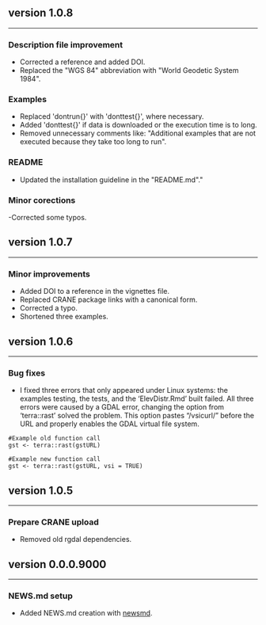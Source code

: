 ## version 1.0.8

---

### Description file improvement

- Corrected a reference and added DOI.
- Replaced the "WGS 84" abbreviation with "World Geodetic System 1984".

### Examples

- Replaced 'dontrun{}' with 'donttest{}', where necessary.
- Added 'donttest{}' if data is downloaded or the execution time is to long.
- Removed unnecessary comments like: "Additional examples that are not executed because they take too long to run".

### README

- Updated the installation guideline in the "README.md"."

### Minor corections

-Corrected some typos.

## version 1.0.7

---

### Minor improvements

- Added DOI to a reference in the vignettes file.
- Replaced CRANE package links with a canonical form.
- Corrected a typo.
- Shortened three examples.

## version 1.0.6

---

### Bug fixes

- I fixed three errors that only appeared under Linux systems: the examples testing, the tests, and the ‘ElevDistr.Rmd’ built failed. All three errors were caused by a GDAL error, changing the option from ‘terra::rast’ solved the problem. This option pastes “/vsicurl/” before the URL and properly enables the GDAL virtual file system.


```
#Example old function call
gst <- terra::rast(gstURL)

#Example new function call
gst <- terra::rast(gstURL, vsi = TRUE)
```

## version 1.0.5

---

### Prepare CRANE upload

- Removed old rgdal dependencies.


## version 0.0.0.9000

---

### NEWS.md setup

- Added NEWS.md creation with [newsmd](https://github.com/Dschaykib/newsmd).

